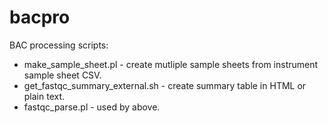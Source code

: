 bacpro
======

BAC processing scripts:
* make\_sample\_sheet.pl - create mutliple sample sheets from instrument sample sheet CSV.
* get\_fastqc\_summary\_external.sh - create summary table in HTML or plain text.
* fastqc_parse.pl - used by above.
